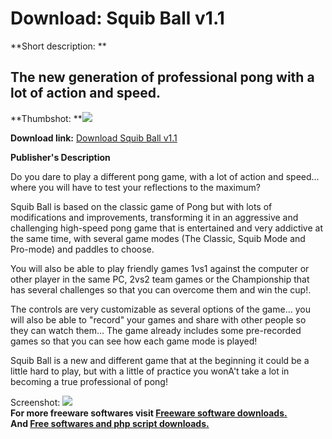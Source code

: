 # Download: Squib Ball v1.1

**Short description: **

## The new generation of professional pong with a lot of action and speed.

  
**Thumbshot: **![](http://www.freewarefiles.com/screenshot/squibball_md.jpg)   
  
**Download link:** [Download Squib Ball v1.1](http://freesoftwares.boysofts.com/Squib-Ball-V_program_35760.html)  
  

**Publisher's Description**  
  

Do you dare to play a different pong game, with a lot of action and speed...
where you will have to test your reflections to the maximum?

Squib Ball is based on the classic game of Pong but with lots of modifications
and improvements, transforming it in an aggressive and challenging high-speed
pong game that is entertained and very addictive at the same time, with
several game modes (The Classic, Squib Mode and Pro-mode) and paddles to
choose.

You will also be able to play friendly games 1vs1 against the computer or
other player in the same PC, 2vs2 team games or the Championship that has
several challenges so that you can overcome them and win the cup!.

The controls are very customizable as several options of the game... you will
also be able to "record" your games and share with other people so they can
watch them... The game already includes some pre-recorded games so that you
can see how each game mode is played!

Squib Ball is a new and different game that at the beginning it could be a
little hard to play, but with a little of practice you wonA't take a lot in
becoming a true professional of pong!

  
  
Screenshot: ![](http://www.freewarefiles.com/screenshot/squibball.jpg)  
**For more freeware softwares visit [Freeware software downloads.](http://freesoftwares.boysofts.com/)**   
**And [Free softwares and php script downloads.](http://www.boysofts.com/)**

